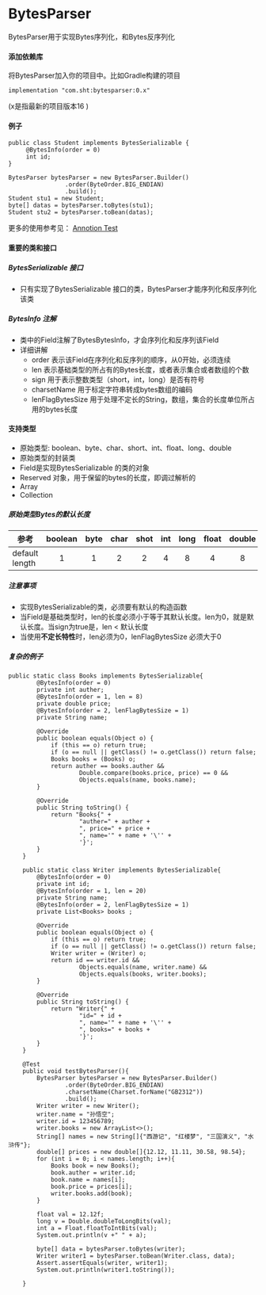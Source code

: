 # BytesParser

BytesParser用于实现Bytes序列化，和Bytes反序列化


#### 添加依赖库

将BytesParser加入你的项目中。比如Gradle构建的项目
```
implementation "com.sht:bytesparser:0.x"
```
(x是指最新的项目版本16 )

#### 例子

```
public class Student implements BytesSerializable {
	 @BytesInfo(order = 0)
	 int id;
}
```

```
BytesParser bytesParser = new BytesParser.Builder()
                .order(ByteOrder.BIG_ENDIAN)
                .build();
Student stu1 = new Student;
byte[] datas = bytesParser.toBytes(stu1);
Student stu2 = bytesParser.toBean(datas);
```

更多的使用参考见： <a href="src/test/java/com/sht/bytesparser/annonation/" target="_blank">Annotion Test</a>

#### 重要的类和接口

##### BytesSerializable 接口

* 只有实现了BytesSerializable 接口的类，BytesParser才能序列化和反序列化该类
##### BytesInfo 注解
* 类中的Field注解了BytesBytesInfo，才会序列化和反序列该Field
* 详细讲解
	- order 表示该Field在序列化和反序列的顺序，从0开始，必须连续
	- len 表示基础类型的所占有的Bytes长度，或者表示集合或者数组的个数
	- sign 用于表示整数类型（short，int，long）是否有符号
	- charsetName 用于标定字符串转成bytes数组的编码
	- lenFlagBytesSize 用于处理不定长的String，数组，集合的长度单位所占用的bytes长度
	
#### 支持类型

  + 原始类型: boolean、byte、char、short、int、float、long、double
  + 原始类型的封装类
  + Field是实现BytesSerializable 的类的对象
  + Reserved 对象，用于保留的bytes的长度，即调过解析的
  + Array
  + Collection

##### 原始类型Bytes的默认长度

|参考| boolean| byte| char| shot| int| long|float| double|
|-------|:---:|:---:|:---:|:---:|:---:|:---:|:---:|:---:|
| default length| 1| 1| 2 |2|4|8|4|8|

##### 注意事项


+ 实现BytesSerializable的类，必须要有默认的构造函数
+ 当Field是基础类型时，len的长度必须小于等于其默认长度。len为0，就是默认长度。当sign为true是，len < 默认长度
+ 当使用**不定长特性**时，len必须为0，lenFlagBytesSize 必须大于0

##### 复杂的例子

```
public static class Books implements BytesSerializable{
        @BytesInfo(order = 0)
        private int auther;
        @BytesInfo(order = 1, len = 8)
        private double price;
        @BytesInfo(order = 2, lenFlagBytesSize = 1)
        private String name;

        @Override
        public boolean equals(Object o) {
            if (this == o) return true;
            if (o == null || getClass() != o.getClass()) return false;
            Books books = (Books) o;
            return auther == books.auther &&
                    Double.compare(books.price, price) == 0 &&
                    Objects.equals(name, books.name);
        }

        @Override
        public String toString() {
            return "Books{" +
                    "auther=" + auther +
                    ", price=" + price +
                    ", name='" + name + '\'' +
                    '}';
        }
    }

    public static class Writer implements BytesSerializable{
        @BytesInfo(order = 0)
        private int id;
        @BytesInfo(order = 1, len = 20)
        private String name;
        @BytesInfo(order = 2, lenFlagBytesSize = 1)
        private List<Books> books ;

        @Override
        public boolean equals(Object o) {
            if (this == o) return true;
            if (o == null || getClass() != o.getClass()) return false;
            Writer writer = (Writer) o;
            return id == writer.id &&
                    Objects.equals(name, writer.name) &&
                    Objects.equals(books, writer.books);
        }

        @Override
        public String toString() {
            return "Writer{" +
                    "id=" + id +
                    ", name='" + name + '\'' +
                    ", books=" + books +
                    '}';
        }
    }

    @Test
    public void testBytesParser(){
        BytesParser bytesParser = new BytesParser.Builder()
                .order(ByteOrder.BIG_ENDIAN)
                .charsetName(Charset.forName("GB2312"))
                .build();
        Writer writer = new Writer();
        writer.name = "孙悟空";
        writer.id = 123456789;
        writer.books = new ArrayList<>();
        String[] names = new String[]{"西游记", "红楼梦", "三国演义", "水浒传"};
        double[] prices = new double[]{12.12, 11.11, 30.58, 98.54};
        for (int i = 0; i < names.length; i++){
            Books book = new Books();
            book.auther = writer.id;
            book.name = names[i];
            book.price = prices[i];
            writer.books.add(book);
        }

        float val = 12.12f;
        long v = Double.doubleToLongBits(val);
        int a = Float.floatToIntBits(val);
        System.out.println(v +" " + a);

        byte[] data = bytesParser.toBytes(writer);
        Writer writer1 = bytesParser.toBean(Writer.class, data);
        Assert.assertEquals(writer, writer1);
        System.out.println(writer1.toString());
        
    }
```
